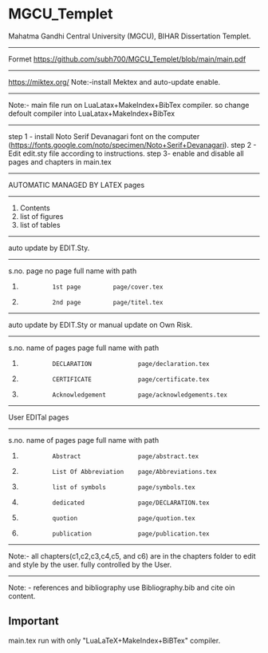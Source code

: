 # MGCU_Templet
Mahatma Gandhi Central University (MGCU), BIHAR Dissertation Templet.

______________________________________________________________________________________________________________



Formet https://github.com/subh700/MGCU_Templet/blob/main/main.pdf

_______________________________________________________________________________________________________________________

https://miktex.org/
Note:-install Mektex and auto-update enable.
____________________________________________________________________________________________________________________
Note:- main file run on LuaLatax+MakeIndex+BibTex compiler. so change defoult compiler into LuaLatax+MakeIndex+BibTex

______________________________________________________________________________________________________________________
step 1 - install Noto Serif Devanagari font on the computer (https://fonts.google.com/noto/specimen/Noto+Serif+Devanagari).
step 2 - Edit edit.sty file according to instructions.
step 3- enable and disable all pages and chapters in main.tex


___________________________________________________
AUTOMATIC MANAGED BY LATEX pages
_____________________________________________________
1. Contents
2. list of figures
3. list of tables

_____________________________________________________
auto update by EDIT.Sty.
_____________________________________________________
s.no.           page no          page full name with path
1.              1st page         page/cover.tex
2.              2nd page         page/titel.tex


_____________________________________________________
auto update by EDIT.Sty or manual update on Own Risk.
_____________________________________________________
s.no.           name of pages           page full name with path
1.              DECLARATION             page/declaration.tex
2.              CERTIFICATE             page/certificate.tex
3.              Acknowledgement         page/acknowledgements.tex


___________________________________________________________
User EDITal pages
___________________________________________________________
s.no.           name of pages           page full name with path
1.              Abstract                page/abstract.tex
2.              List Of Abbreviation    page/Abbreviations.tex
3.              list of symbols         page/symbols.tex
4.              dedicated               page/DECLARATION.tex
5.              quotion                 page/quotion.tex
6.              publication             page/publication.tex


__________________________________________________________________________________________________________________
Note:- all chapters(c1,c2,c3,c4,c5, and c6) are in the chapters folder to edit and style by the user. fully  controlled by the User.
_________________________________________________________________________________________________________________
Note: - references and bibliography use Bibliography.bib and cite oin content.


## Important
main.tex run with only "LuaLaTeX+MakeIndex+BiBTex" compiler.
